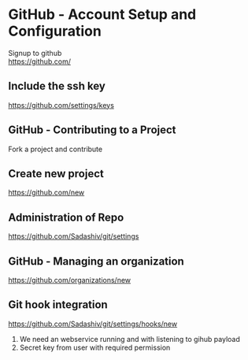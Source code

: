 GitHub - Account Setup and Configuration
========================================

Signup to github<br/>
https://github.com/<br/>

Include the ssh key
-------------------
https://github.com/settings/keys<br/>


GitHub - Contributing to a Project
----------------------------------
Fork a project and contribute


Create new project
------------------
https://github.com/new<br/>

Administration of Repo
----------------------
https://github.com/Sadashiv/git/settings<br/>

GitHub - Managing an organization
---------------------------------
https://github.com/organizations/new


Git hook integration
--------------------

https://github.com/Sadashiv/git/settings/hooks/new<br/>

1. We need an webservice running and with listening to gihub payload<br/>
2. Secret key from user with required permission
